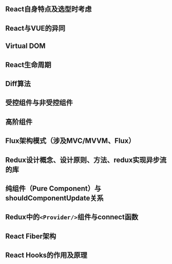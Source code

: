 ## React自身特点及选型时考虑

## React与VUE的异同

## Virtual DOM

## React生命周期

## Diff算法

## 受控组件与非受控组件

## 高阶组件

## Flux架构模式（涉及MVC/MVVM、Flux）

## Redux设计概念、设计原则、方法、redux实现异步流的库

## 纯组件（Pure Component）与shouldComponentUpdate关系

## Redux中的`<Provider/>`组件与connect函数

## React Fiber架构

## React Hooks的作用及原理